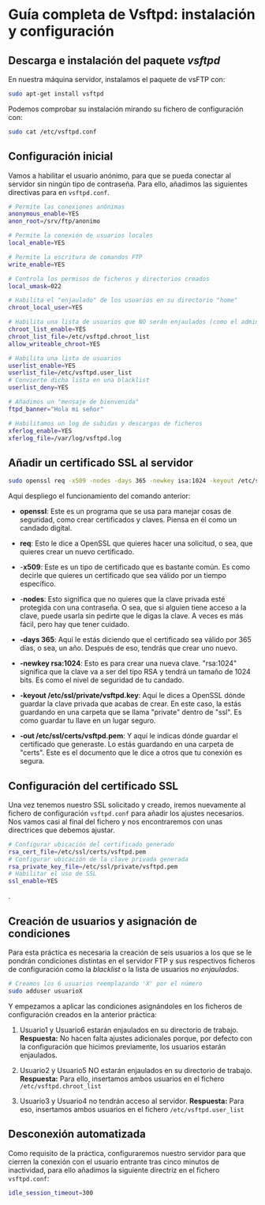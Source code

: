 # Guía completa de Vsftpd: instalación y configuración

## Descarga e instalación del paquete _vsftpd_

En nuestra máquina servidor, instalamos el paquete de vsFTP con:
```sh
sudo apt-get install vsftpd
```

Podemos comprobar su instalación mirando su fichero de configuración con:
```sh
sudo cat /etc/vsftpd.conf
```

## Configuración inicial

Vamos a habilitar el usuario anónimo, para que se pueda conectar al servidor sin ningún tipo de contraseña. Para ello, añadimos las siguientes directivas para en `vsftpd.conf`.
 
```sh
# Permite las conexiones anónimas
anonymous_enable=YES
anon_root=/srv/ftp/anonimo

# Permite la conexión de usuarios locales
local_enable=YES

# Permite la escritura de comandos FTP
write_enable=YES

# Controla los permisos de ficheros y directorios creados
local_umask=022

# Habilita el "enjaulado" de los usuarios en su directorio "home" 
chroot_local_user=YES

# Habilita una lista de usuarios que NO serán enjaulados (como el admin)
chroot_list_enable=YES
chroot_list_file=/etc/vsftpd.chroot_list
allow_writeable_chroot=YES

# Habilita una lista de usuarios
userlist_enable=YES
userlist_file=/etc/vsftpd.user_list
# Convierte dicha lista en una blacklist
userlist_deny=YES

# Añadimos un "mensaje de bienvenida"
ftpd_banner="Hola mi señor"

# Habilitamos un log de subidas y descargas de ficheros
xferlog_enable=YES
xferlog_file=/var/log/vsftpd.log
```

## Añadir un certificado SSL al servidor

```sh
sudo openssl req -x509 -nodes -days 365 -newkey isa:1024 -keyout /etc/ssl/private/vsftpd.key -out /etc/ssl/certs/vsftpd.pem
```

Aqui despliego el funcionamiento del comando anterior:

- **openssl**: Este es un programa que se usa para manejar cosas de seguridad, como crear certificados y claves. Piensa en él como un candado digital.

- **req**: Esto le dice a OpenSSL que quieres hacer una solicitud, o sea, que quieres crear un nuevo certificado.

- -**x509**: Este es un tipo de certificado que es bastante común. Es como decirle que quieres un certificado que sea válido por un tiempo específico.

- -**nodes**: Esto significa que no quieres que la clave privada esté protegida con una contraseña. O sea, que si alguien tiene acceso a la clave, puede usarla sin pedirte que le digas la clave. A veces es más fácil, pero hay que tener cuidado.

- **-days 365**: Aquí le estás diciendo que el certificado sea válido por 365 días, o sea, un año. Después de eso, tendrás que crear uno nuevo.

- **-newkey rsa:1024**: Esto es para crear una nueva clave. "rsa:1024" significa que la clave va a ser del tipo RSA y tendrá un tamaño de 1024 bits. Es como el nivel de seguridad de tu candado.

- **-keyout /etc/ssl/private/vsftpd.key**: Aquí le dices a OpenSSL dónde guardar la clave privada que acabas de crear. En este caso, la estás guardando en una carpeta que se llama "private" dentro de "ssl". Es como guardar tu llave en un lugar seguro.

- **-out /etc/ssl/certs/vsftpd.pem**: Y aquí le indicas dónde guardar el certificado que generaste. Lo estás guardando en una carpeta de "certs". Este es el documento que le dice a otros que tu conexión es segura.

## Configuración del certificado SSL

Una vez tenemos nuestro SSL solicitado y creado, iremos nuevamente al fichero de configuración `vsftpd.conf` para añadir los ajustes necesarios. Nos vamos casi al final del fichero y nos encontraremos con unas directrices que debemos ajustar.

```sh
# Configurar ubicación del certificado generado
rsa_cert_file=/etc/ssl/certs/vsftpd.pem
# Configurar ubicación de la clave privada generada
rsa_private_key_file=/etc/ssl/private/vsftpd.pem
# Habilitar el uso de SSL
ssl_enable=YES
```
</div>.



## Creación de usuarios y asignación de condiciones

Para esta práctica es necesaria la creación de seis usuarios a los que se le pondrán condiciones distintas en el servidor FTP y sus respectivos ficheros de configuración como la _blacklist_ o la lista de usuarios no _enjaulados_.

```sh
# Creamos los 6 usuarios reemplazando 'X' por el número
sudo adduser usuarioX
```

Y empezamos a aplicar las condiciones asignándoles en los ficheros de configuración creados en la anterior práctica:

1. Usuario1 y Usuario6 estarán enjaulados en su directorio de trabajo.
__Respuesta:__ No hacen falta ajustes adicionales porque, por defecto con la configuración que hicimos previamente, los usuarios estarán enjaulados.

2. Usuario2 y Usuario5 NO estarán enjaulados en su directorio de trabajo.
__Respuesta:__ Para ello, insertamos ambos usuarios en el fichero `/etc/vsftpd.chroot_list`

3. Usuario3 y Usuario4 no tendrán acceso al servidor.
__Respuesta:__ Para eso, insertamos ambos usuarios en el fichero `/etc/vsftpd.user_list`

## Desconexión automatizada

Como requisito de la práctica, configuraremos nuestro servidor para que cierren la conexión con el usuario entrante tras cinco minutos de inactividad, para ello añadimos la siguiente directriz en el fichero `vsftpd.conf`:

```sh
idle_session_timeout=300
```

</div>
<div align=justify>